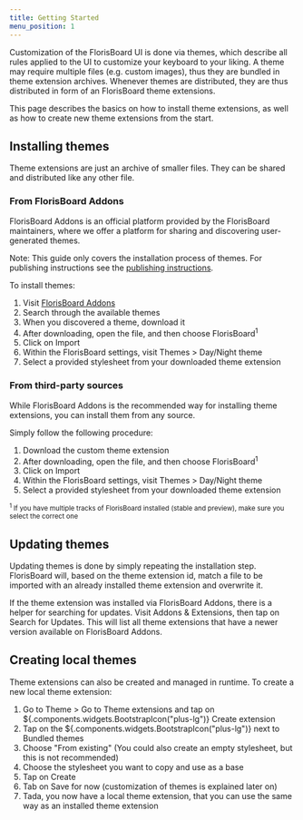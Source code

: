 ```yaml
---
title: Getting Started
menu_position: 1
---
```


Customization of the FlorisBoard UI is done via themes, which describe all rules applied to the UI to customize your
keyboard to your liking. A theme may require multiple files (e.g. custom images), thus they are bundled in theme
extension archives. Whenever themes are distributed, they are thus distributed in form of an FlorisBoard theme 
extensions.

This page describes the basics on how to install theme extensions, as well as how to create new theme extensions from
the start.

## Installing themes

Theme extensions are just an archive of smaller files. They can be shared and distributed like any other file.

### From FlorisBoard Addons

FlorisBoard Addons is an official platform provided by the FlorisBoard maintainers, where we offer a platform
for sharing and discovering user-generated themes.

<!--TODO: This should be a note blockquote-->
Note: This guide only covers the installation process of themes. For publishing instructions see the
[publishing instructions](../Publishing.md).

To install themes:
1. Visit [FlorisBoard Addons][addons_url]
2. Search through the available themes
3. When you discovered a theme, download it
4. After downloading, open the file, and then choose FlorisBoard<sup>1</sup>
5. Click on Import
6. Within the FlorisBoard settings, visit Themes > Day/Night theme
7. Select a provided stylesheet from your downloaded theme extension

### From third-party sources

While FlorisBoard Addons is the recommended way for installing theme extensions, you can install them from any source.

Simply follow the following procedure:
1. Download the custom theme extension
2. After downloading, open the file, and then choose FlorisBoard<sup>1</sup>
3. Click on Import
4. Within the FlorisBoard settings, visit Themes > Day/Night theme
5. Select a provided stylesheet from your downloaded theme extension

<small>
<sup>1</sup> If you have multiple tracks of FlorisBoard installed (stable and preview), make sure you select the
correct one
</small>

## Updating themes

Updating themes is done by simply repeating the installation step. FlorisBoard will, based on the theme extension id,
match a file to be imported with an already installed theme extension and overwrite it.

If the theme extension was installed via FlorisBoard Addons, there is a helper for searching for updates. Visit
Addons & Extensions, then tap on Search for Updates. This will list all theme extensions that have a newer version
available on FlorisBoard Addons.

## Creating local themes

Theme extensions can also be created and managed in runtime. To create a new local theme extension:
1. Go to Theme > Go to Theme extensions and tap on ${.components.widgets.BootstrapIcon("plus-lg")} Create extension
2. Tap on the ${.components.widgets.BootstrapIcon("plus-lg")} next to Bundled themes
3. Choose "From existing" (You could also create an empty stylesheet, but this is not recommended)
4. Choose the stylesheet you want to copy and use as a base
5. Tap on Create
6. Tab on Save for now (customization of themes is explained later on)
7. Tada, you now have a local theme extension, that you can use the same way as an installed theme extension

<table-of-contents />

[addons_url]: https://beta.addons.florisboard.org/
